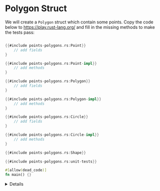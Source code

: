 # Polygon Struct

We will create a `Polygon` struct which contain some points. Copy the code below
to <https://play.rust-lang.org/> and fill in the missing methods to make the
tests pass:

```rust

{{#include points-polygons.rs:Point}}
    // add fields
}

{{#include points-polygons.rs:Point-impl}}
    // add methods
}

{{#include points-polygons.rs:Polygon}}
    // add fields
}

{{#include points-polygons.rs:Polygon-impl}}
    // add methods
}

{{#include points-polygons.rs:Circle}}
    // add fields
}

{{#include points-polygons.rs:Circle-impl}}
    // add methods
}

{{#include points-polygons.rs:Shape}}

{{#include points-polygons.rs:unit-tests}}

#[allow(dead_code)]
fn main() {}
```

<details>

Since the method signatures are missing from the problem statements, the key part
of the exercise is to specify those correctly. Do not modify any of the tests.

Other interesting parts of the exercise:
    
* Derive a `Copy` trait for some structs, as in tests the methods sometimes don't borrow their arguments.
* Discover that `Add` trait must be implemented for two objects to be addable via "+". Note that we do not discuss generics until Day 3.

</details>
